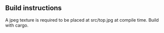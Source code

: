 ## Build instructions
A jpeg texture is required to be placed at src/top.jpg at compile time. Build with cargo.
